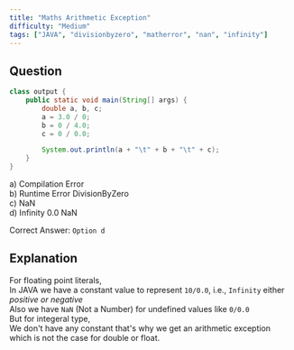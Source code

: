 ```yaml
---
title: "Maths Arithmetic Exception"
difficulty: "Medium"
tags: ["JAVA", "divisionbyzero", "matherror", "nan", "infinity"]
---
```

## Question
```JAVA
class output {
    public static void main(String[] args) {
        double a, b, c;
        a = 3.0 / 0;
        b = 0 / 4.0;
        c = 0 / 0.0;

        System.out.println(a + "\t" + b + "\t" + c);
    }
}
```
a) Compilation Error  
b) Runtime Error DivisionByZero  
c) NaN  
d) Infinity     0.0     NaN  

Correct Answer: `Option d`  

## Explanation
For floating point literals,  
In JAVA we have a constant value to represent `10/0.0`, i.e., `Infinity` either *positive or negative*  
Also we have `NaN` (Not a Number) for undefined values like `0/0.0`  
But for integeral type,  
We don't have any constant that's why we get an arithmetic exception which is not the case for double or float. 